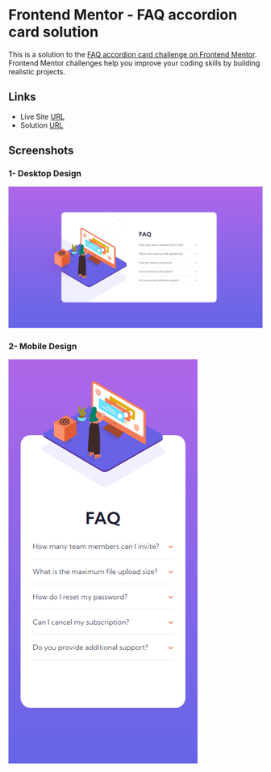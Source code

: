 # Frontend Mentor - FAQ accordion card solution

This is a solution to the [FAQ accordion card challenge on Frontend Mentor](https://www.frontendmentor.io/challenges/faq-accordion-card-XlyjD0Oam). Frontend Mentor challenges help you improve your coding skills by building realistic projects.

## Links

- Live Site [URL](https://mhmd-tarek-mhmd.github.io/FAQ-accordion-card)
- Solution [URL](https://www.frontendmentor.io/solutions/faq-accordion-card-)

## Screenshots

### 1- Desktop Design

![](screenshots/desktop.png)

### 2- Mobile Design

![](screenshots/mobile.png)
